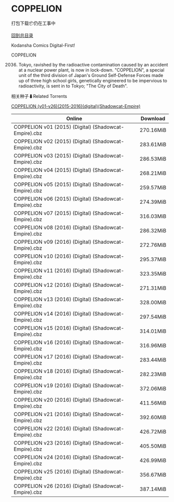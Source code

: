 # COPPELION

打包下载📦仍在工事中

[回到总目录](/Catalogs.md)

Kodansha Comics Digital-First!

COPPELION

2036. Tokyo, ravished by the radioactive contamination caused by an accident at a nuclear power plant, is now in lock-down. "COPPELION", a special unit of the third division of Japan's Ground Self-Defense Forces made up of  three high school girls,  genetically engineered to be impervious to radioactivity, is sent in to Tokyo; "The City of Death".





相关种子⬇Related Torrents

[COPPELION (v01-v26)(2015-2016)(digital)(Shadowcat-Empire)](https://github.com/alicewish/markdown/blob/master/torrent/COPPELION--v01-v26--2015-2016--digital--Shadowcat-Empire.md)

Online | Download
--- | ---
COPPELION v01 (2015) (Digital) (Shadowcat-Empire).cbz | 270.16MiB
COPPELION v02 (2015) (Digital) (Shadowcat-Empire).cbz | 283.61MiB
COPPELION v03 (2015) (Digital) (Shadowcat-Empire).cbz | 286.53MiB
COPPELION v04 (2015) (Digital) (Shadowcat-Empire).cbz | 268.21MiB
COPPELION v05 (2015) (Digital) (Shadowcat-Empire).cbz | 259.57MiB
COPPELION v06 (2015) (Digital) (Shadowcat-Empire).cbz | 274.39MiB
COPPELION v07 (2015) (Digital) (Shadowcat-Empire).cbz | 316.03MiB
COPPELION v08 (2016) (Digital) (Shadowcat-Empire).cbz | 286.32MiB
COPPELION v09 (2016) (Digital) (Shadowcat-Empire).cbz | 272.76MiB
COPPELION v10 (2016) (Digital) (Shadowcat-Empire).cbz | 295.37MiB
COPPELION v11 (2016) (Digital) (Shadowcat-Empire).cbz | 323.35MiB
COPPELION v12 (2016) (Digital) (Shadowcat-Empire).cbz | 271.31MiB
COPPELION v13 (2016) (Digital) (Shadowcat-Empire).cbz | 328.00MiB
COPPELION v14 (2016) (Digital) (Shadowcat-Empire).cbz | 297.54MiB
COPPELION v15 (2016) (Digital) (Shadowcat-Empire).cbz | 314.01MiB
COPPELION v16 (2016) (Digital) (Shadowcat-Empire).cbz | 316.96MiB
COPPELION v17 (2016) (Digital) (Shadowcat-Empire).cbz | 283.44MiB
COPPELION v18 (2016) (Digital) (Shadowcat-Empire).cbz | 282.23MiB
COPPELION v19 (2016) (Digital) (Shadowcat-Empire).cbz | 372.06MiB
COPPELION v20 (2016) (Digital) (Shadowcat-Empire).cbz | 411.56MiB
COPPELION v21 (2016) (Digital) (Shadowcat-Empire).cbz | 392.60MiB
COPPELION v22 (2016) (Digital) (Shadowcat-Empire).cbz | 426.72MiB
COPPELION v23 (2016) (Digital) (Shadowcat-Empire).cbz | 405.50MiB
COPPELION v24 (2016) (Digital) (Shadowcat-Empire).cbz | 426.99MiB
COPPELION v25 (2016) (Digital) (Shadowcat-Empire).cbz | 356.67MiB
COPPELION v26 (2016) (Digital) (Shadowcat-Empire).cbz | 387.14MiB